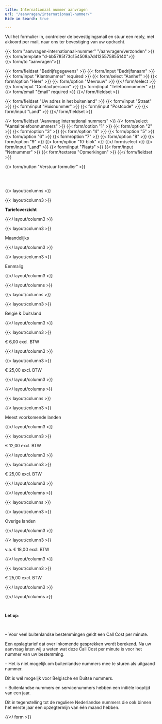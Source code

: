 ```yaml
---
title: Internationaal nummer aanvragen
url: "/aanvragen/internationaal-nummer/"
Hide in Search: true

---
```

Vul het formulier in, controleer de bevestigingsmail en stuur een reply, met akkoord per mail, naar ons ter bevestiging van uw opdracht.

{{< form "aanvragen-internationaal-nummer" "/aanvragen/verzonden" >}}  
{{< form/template "d-bb5785f73c154508a7d4125575855140">}}  
{{< form/to "aanvragen">}}

{{< form/fieldset "Bedrijfsgegevens" >}}
{{< form/input "Bedrijfsnaam" >}}
{{< form/input "Klantnummer" required >}}
{{< form/select "Aanhef" >}}
{{< form/option "Heer" >}}
{{< form/option "Mevrouw" >}}
{{</ form/select >}}
{{< form/input "Contactpersoon" >}}
{{< form/input "Telefoonnummer" >}}
{{< form/email "Email" required >}}
{{</ form/fieldset >}}

{{< form/fieldset "Uw adres in het buitenland" >}}
{{< form/input "Straat" >}}
{{< form/input "Huisnummer" >}}
{{< form/input "Postcode" >}}
{{< form/input "Land" >}}
{{</ form/fieldset >}}

{{< form/fieldset "Aanvraag international nummers" >}}
{{< form/select "Aantal telefoonnummers" >}}
{{< form/option "1" >}}
{{< form/option "2" >}}
{{< form/option "3" >}}
{{< form/option "4" >}}
{{< form/option "5" >}}
{{< form/option "6" >}}
{{< form/option "7" >}}
{{< form/option "8" >}}
{{< form/option "9" >}}
{{< form/option "10-blok" >}}
{{</ form/select >}}
{{< form/input "Land" >}}
{{< form/input "Plaats" >}}
{{< form/input "Netnummer" >}}
{{< form/textarea "Opmerkingen" >}}
{{</ form/fieldset >}}

{{< form/button "Verstuur formulier" >}}

<br><br>

{{< layout/columns >}}

{{< layout/column3 >}}

**Tariefoverzicht**

{{</ layout/column3 >}}

{{< layout/column3 >}}

Maandelijks

{{</ layout/column3 >}}

{{< layout/column3 >}}

Eenmalig

{{</ layout/column3 >}}

{{</ layout/columns >}}

{{< layout/columns >}}

{{< layout/column3 >}}

België & Duitsland

{{</ layout/column3 >}}

{{< layout/column3 >}}

€ 6,00 excl. BTW

{{</ layout/column3 >}}

{{< layout/column3 >}}

€ 25,00 excl. BTW

{{</ layout/column3 >}}

{{</ layout/columns >}}

{{< layout/columns >}}

{{< layout/column3 >}}

Meest voorkomende landen

{{</ layout/column3 >}}

{{< layout/column3 >}}

€ 12,00 excl. BTW

{{</ layout/column3 >}}

{{< layout/column3 >}}

€ 25,00 excl. BTW

{{</ layout/column3 >}}

{{</ layout/columns >}}

{{< layout/columns >}}

{{< layout/column3 >}}

Overige landen

{{</ layout/column3 >}}

{{< layout/column3 >}}

v.a. € 18,00 excl. BTW

{{</ layout/column3 >}}

{{< layout/column3 >}}

€ 25,00 excl. BTW

{{</ layout/column3 >}}

{{</ layout/columns >}}

<br>

**Let op**:

<br>

– Voor veel buitenlandse bestemmingen geldt een Call Cost per minute.

Een opslagtarief dat over inkomende gesprekken wordt berekend. Na uw aanvraag laten wij u weten wat deze Call Cost per minute is voor het nummer van uw bestemming.

– Het is niet mogelijk om buitenlandse nummers mee te sturen als uitgaand nummer.

Dit is wél mogelijk voor Belgische en Duitse nummers.

– Buitenlandse nummers en servicenummers hebben een initiële looptijd van een jaar.

Dit in tegenstelling tot de reguliere Nederlandse nummers die ook binnen het eerste jaar een opzegtermijn van één maand hebben.

{{</ form >}}